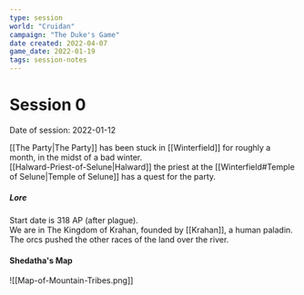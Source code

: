 ```yaml
---
type: session
world: "Cruidan"
campaign: "The Duke's Game"
date created: 2022-04-07
game_date: 2022-01-19
tags: session-notes
---
```

# Session 0
Date of session: 2022-01-12

[[The Party|The Party]] has been stuck in [[Winterfield]] for roughly a month, in the midst of a bad winter.  
[[Halward-Priest-of-Selune|Halward]] the priest at the [[Winterfield#Temple of Selune|Temple of Selune]] has a quest for the party.

##### Lore
Start date is 318 AP (after plague).  
We are in The Kingdom of Krahan, founded by [[Krahan]], a human paladin.  
The orcs pushed the other races of the land over the river.

#### Shedatha's Map
![[Map-of-Mountain-Tribes.png]]
